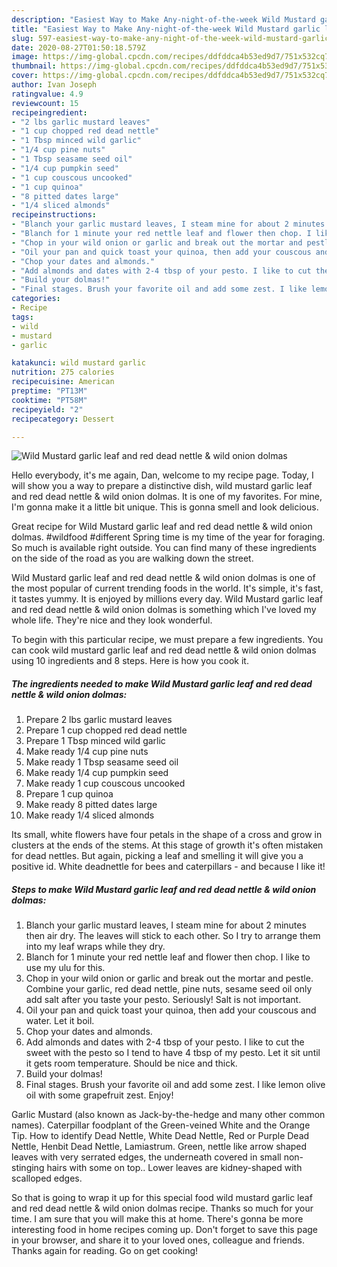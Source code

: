 ```yaml
---
description: "Easiest Way to Make Any-night-of-the-week Wild Mustard garlic leaf and red dead nettle &amp;amp; wild onion dolmas"
title: "Easiest Way to Make Any-night-of-the-week Wild Mustard garlic leaf and red dead nettle &amp;amp; wild onion dolmas"
slug: 597-easiest-way-to-make-any-night-of-the-week-wild-mustard-garlic-leaf-and-red-dead-nettle-and-amp-wild-onion-dolmas
date: 2020-08-27T01:50:18.579Z
image: https://img-global.cpcdn.com/recipes/ddfddca4b53ed9d7/751x532cq70/wild-mustard-garlic-leaf-and-red-dead-nettle-wild-onion-dolmas-recipe-main-photo.jpg
thumbnail: https://img-global.cpcdn.com/recipes/ddfddca4b53ed9d7/751x532cq70/wild-mustard-garlic-leaf-and-red-dead-nettle-wild-onion-dolmas-recipe-main-photo.jpg
cover: https://img-global.cpcdn.com/recipes/ddfddca4b53ed9d7/751x532cq70/wild-mustard-garlic-leaf-and-red-dead-nettle-wild-onion-dolmas-recipe-main-photo.jpg
author: Ivan Joseph
ratingvalue: 4.9
reviewcount: 15
recipeingredient:
- "2 lbs garlic mustard leaves"
- "1 cup chopped red dead nettle"
- "1 Tbsp minced wild garlic"
- "1/4 cup pine nuts"
- "1 Tbsp seasame seed oil"
- "1/4 cup pumpkin seed"
- "1 cup couscous uncooked"
- "1 cup quinoa"
- "8 pitted dates large"
- "1/4 sliced almonds"
recipeinstructions:
- "Blanch your garlic mustard leaves, I steam mine for about 2 minutes then air dry. The leaves will stick to each other. So I try to arrange them into my leaf wraps while they dry."
- "Blanch for 1 minute your red nettle leaf and flower then chop. I like to use my ulu for this."
- "Chop in your wild onion or garlic and break out the mortar and pestle. Combine your garlic, red dead nettle, pine nuts, sesame seed oil only add salt after you taste your pesto. Seriously! Salt is not important."
- "Oil your pan and quick toast your quinoa, then add your couscous and water. Let it boil."
- "Chop your dates and almonds."
- "Add almonds and dates with 2-4 tbsp of your pesto. I like to cut the sweet with the pesto so I tend to have 4 tbsp of my pesto. Let it sit until it gets room temperature. Should be nice and thick."
- "Build your dolmas!"
- "Final stages. Brush your favorite oil and add some zest. I like lemon olive oil with some grapefruit zest. Enjoy!"
categories:
- Recipe
tags:
- wild
- mustard
- garlic

katakunci: wild mustard garlic 
nutrition: 275 calories
recipecuisine: American
preptime: "PT13M"
cooktime: "PT58M"
recipeyield: "2"
recipecategory: Dessert

---
```



![Wild Mustard garlic leaf and red dead nettle &amp; wild onion dolmas](https://img-global.cpcdn.com/recipes/ddfddca4b53ed9d7/751x532cq70/wild-mustard-garlic-leaf-and-red-dead-nettle-wild-onion-dolmas-recipe-main-photo.jpg)

Hello everybody, it's me again, Dan, welcome to my recipe page. Today, I will show you a way to prepare a distinctive dish, wild mustard garlic leaf and red dead nettle &amp; wild onion dolmas. It is one of my favorites. For mine, I'm gonna make it a little bit unique. This is gonna smell and look delicious.

Great recipe for Wild Mustard garlic leaf and red dead nettle &amp; wild onion dolmas. #wildfood #different Spring time is my time of the year for foraging. So much is available right outside. You can find many of these ingredients on the side of the road as you are walking down the street.

Wild Mustard garlic leaf and red dead nettle &amp; wild onion dolmas is one of the most popular of current trending foods in the world. It's simple, it's fast, it tastes yummy. It is enjoyed by millions every day. Wild Mustard garlic leaf and red dead nettle &amp; wild onion dolmas is something which I've loved my whole life. They're nice and they look wonderful.


To begin with this particular recipe, we must prepare a few ingredients. You can cook wild mustard garlic leaf and red dead nettle &amp; wild onion dolmas using 10 ingredients and 8 steps. Here is how you cook it.

<!--inarticleads1-->

##### The ingredients needed to make Wild Mustard garlic leaf and red dead nettle &amp; wild onion dolmas:

1. Prepare 2 lbs garlic mustard leaves
1. Prepare 1 cup chopped red dead nettle
1. Prepare 1 Tbsp minced wild garlic
1. Make ready 1/4 cup pine nuts
1. Make ready 1 Tbsp seasame seed oil
1. Make ready 1/4 cup pumpkin seed
1. Make ready 1 cup couscous uncooked
1. Prepare 1 cup quinoa
1. Make ready 8 pitted dates large
1. Make ready 1/4 sliced almonds


Its small, white flowers have four petals in the shape of a cross and grow in clusters at the ends of the stems. At this stage of growth it&#39;s often mistaken for dead nettles. But again, picking a leaf and smelling it will give you a positive id. White deadnettle for bees and caterpillars - and because I like it! 

<!--inarticleads2-->

##### Steps to make Wild Mustard garlic leaf and red dead nettle &amp; wild onion dolmas:

1. Blanch your garlic mustard leaves, I steam mine for about 2 minutes then air dry. The leaves will stick to each other. So I try to arrange them into my leaf wraps while they dry.
1. Blanch for 1 minute your red nettle leaf and flower then chop. I like to use my ulu for this.
1. Chop in your wild onion or garlic and break out the mortar and pestle. Combine your garlic, red dead nettle, pine nuts, sesame seed oil only add salt after you taste your pesto. Seriously! Salt is not important.
1. Oil your pan and quick toast your quinoa, then add your couscous and water. Let it boil.
1. Chop your dates and almonds.
1. Add almonds and dates with 2-4 tbsp of your pesto. I like to cut the sweet with the pesto so I tend to have 4 tbsp of my pesto. Let it sit until it gets room temperature. Should be nice and thick.
1. Build your dolmas!
1. Final stages. Brush your favorite oil and add some zest. I like lemon olive oil with some grapefruit zest. Enjoy!


Garlic Mustard (also known as Jack-by-the-hedge and many other common names). Caterpillar foodplant of the Green-veined White and the Orange Tip. How to identify Dead Nettle, White Dead Nettle, Red or Purple Dead Nettle, Henbit Dead Nettle, Lamiastrum. Green, nettle like arrow shaped leaves with very serrated edges, the underneath covered in small non-stinging hairs with some on top.. Lower leaves are kidney-shaped with scalloped edges. 

So that is going to wrap it up for this special food wild mustard garlic leaf and red dead nettle &amp; wild onion dolmas recipe. Thanks so much for your time. I am sure that you will make this at home. There's gonna be more interesting food in home recipes coming up. Don't forget to save this page in your browser, and share it to your loved ones, colleague and friends. Thanks again for reading. Go on get cooking!
